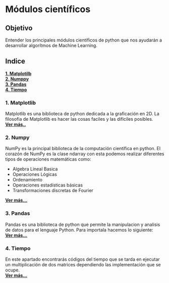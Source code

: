 Módulos científicos  
===================

Objetivo
--------
Entender los principales módulos científicos de python que nos ayudarán a desarrollar algorítmos de Machine Learning.

Indice
------

**[1. Matplotilb][1]**  
**[2. Numppy][2]**  
**[3. Pandas][3]**  
**[4. Tiempo][4]**

### 1. Matplotlib  
Matplotlib es una biblioteca de python dedicada a la graficación en 2D. La filosofia de Matplotlib es hacer las cosas faciles y las dificiles posibles.  
**[Ver más..][1]**

### 2. Numpy  

NumPy es la principal biblioteca de la computación científica en python. El corazón de NumPy es la clase ndarray con esta podemos realizar diferentes tipos de operaciones matemáticas como:  
* Algebra Lineal Basica  
* Operaciones Lógicas  
* Ordenamiento  
* Operaciones estadísticas básicas  
* Transformaciones discretas de Fourier  

**[Ver más...][2]**  

### 3. Pandas  
Pandas es una biblioteca de python que permite la manipulacion y analisis de datos para el lenguaje Python. Para importala hacemos lo siguiente:  
**[Ver más...][3]**  

### 4. Tiempo  
En este apartado encontrarás códigos del tiempo que se tarda en ejecutar un multiplicación de dos matrices dependiendo las implementación que se ocupe.  
**[Ver más...][4]**  


[1]:https://github.com/patoba/MachineLearning/blob/master/1_Modulos_Cientificos/Matplotlib.ipynb
[2]:https://github.com/patoba/MachineLearning/blob/master/1_Modulos_Cientificos/Numpy.ipynb  
[3]:https://github.com/patoba/MachineLearning/blob/master/1_Modulos_Cientificos/Pandas.ipynb  
[4]:https://github.com/patoba/MachineLearning/blob/master/1_Modulos_Cientificos/Pandas.ipynb  